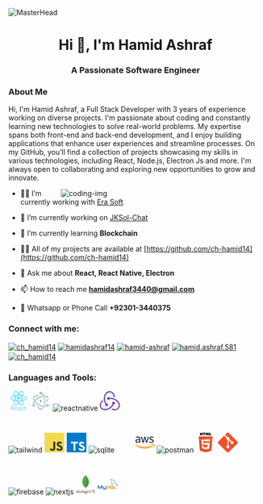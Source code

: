 ![MasterHead](https://indoanalytica.com/static/images/bannerr.gif)
<h1 align="center">Hi 👋, I'm Hamid Ashraf</h1>
<h3 align="center">A Passionate Software Engineer</h3>
<h3 align="left">About Me</h3>
<p>
  Hi, I'm Hamid Ashraf, a Full Stack Developer with 3 years of experience working on diverse projects. I'm passionate about coding and constantly learning new technologies to solve real-world problems. My expertise spans both front-end and back-end development, and I enjoy building applications that enhance user experiences and streamline processes. On my GitHub, you’ll find a collection of projects showcasing my skills in various technologies, including React, Node.js, Electron Js and more. I'm always open to collaborating and exploring new opportunities to grow and innovate.
</p>

<img align="right" alt="coding-img" width="400" src="https://user-images.githubusercontent.com/74038190/212749447-bfb7e725-6987-49d9-ae85-2015e3e7cc41.gif">



- 👨‍💻 I’m currently working with [Era Soft](https://erasoft.app/about.html)
- 🔭 I’m currently working on [JKSol-Chat](https://github.com/ch-hamid14/jksol-chat)
- 🌱 I’m currently learning **Blockchain**

- 👨‍💻 All of my projects are available at [https://github.com/ch-hamid14](https://github.com/ch-hamid14)

- 💬 Ask me about **React, React Native, Electron**

- 📫 How to reach me **hamidashraf3440@gmail.com**
- 📱 Whatsapp or Phone Call **+92301-3440375**

<h3 align="left">Connect with me:</h3>
<p align="left">
<a href="https://twitter.com/ch_hamid14" target="blank"><img align="center" src="https://raw.githubusercontent.com/rahuldkjain/github-profile-readme-generator/master/src/images/icons/Social/twitter.svg" alt="ch_hamid14" height="30" width="40" /></a>
<a href="https://linkedin.com/in/hamidashraf14" target="blank"><img align="center" src="https://raw.githubusercontent.com/rahuldkjain/github-profile-readme-generator/master/src/images/icons/Social/linked-in-alt.svg" alt="hamidashraf14" height="30" width="40" /></a>
<a href="https://stackoverflow.com/users/hamid-ashraf" target="blank"><img align="center" src="https://raw.githubusercontent.com/rahuldkjain/github-profile-readme-generator/master/src/images/icons/Social/stack-overflow.svg" alt="hamid-ashraf" height="30" width="40" /></a>
<a href="https://fb.com/hamid.ashraf.581" target="blank"><img align="center" src="https://raw.githubusercontent.com/rahuldkjain/github-profile-readme-generator/master/src/images/icons/Social/facebook.svg" alt="hamid.ashraf.581" height="30" width="40" /></a>
<a href="https://instagram.com/ch_hamid14" target="blank"><img align="center" src="https://raw.githubusercontent.com/rahuldkjain/github-profile-readme-generator/master/src/images/icons/Social/instagram.svg" alt="ch_hamid14" height="30" width="40" /></a>
</p>

<h3 align="left">Languages and Tools:</h3>
<p align="left">
  <div style="display: flex; flex-wrap: wrap;">
    <div style="margin-right: 40px; margin-bottom: 40px;">
      <img src="https://raw.githubusercontent.com/devicons/devicon/master/icons/react/react-original-wordmark.svg" alt="react" width="40" height="40"/>
      <img src="https://raw.githubusercontent.com/devicons/devicon/master/icons/electron/electron-original.svg" alt="electron" width="40" height="40"/>
      <img src="https://reactnative.dev/img/header_logo.svg" alt="reactnative" width="40" height="40"/>
      <img src="https://raw.githubusercontent.com/devicons/devicon/master/icons/redux/redux-original.svg" alt="redux" width="40" height="40"/>
    </div>
    <div style="margin-right: 40px; margin-bottom: 40px;">
      <img src="https://www.vectorlogo.zone/logos/tailwindcss/tailwindcss-icon.svg" alt="tailwind" width="40" height="40"/>
      <img src="https://raw.githubusercontent.com/devicons/devicon/master/icons/javascript/javascript-original.svg" alt="javascript" width="40" height="40"/>
      <img src="https://raw.githubusercontent.com/devicons/devicon/master/icons/typescript/typescript-original.svg" alt="typescript" width="40" height="40"/>
      <img src="https://www.vectorlogo.zone/logos/sqlite/sqlite-icon.svg" alt="sqlite" width="40" height="40"/>
    </div>
    <div style="margin-right: 40px; margin-bottom: 40px;">
      <img src="https://raw.githubusercontent.com/devicons/devicon/master/icons/amazonwebservices/amazonwebservices-original-wordmark.svg" alt="aws" width="40" height="40"/>
      <img src="https://www.vectorlogo.zone/logos/getpostman/getpostman-icon.svg" alt="postman" width="40" height="40"/>
      <img src="https://raw.githubusercontent.com/devicons/devicon/master/icons/html5/html5-original-wordmark.svg" alt="html5" width="40" height="40"/>
      <img src="https://raw.githubusercontent.com/devicons/devicon/master/icons/git/git-original.svg" alt="git" width="40" height="40"/>
    </div>
    <div style="margin-right: 40px; margin-bottom: 40px;">
      <img src="https://www.vectorlogo.zone/logos/firebase/firebase-icon.svg" alt="firebase" width="40" height="40"/>
      <img src="https://cdn.worldvectorlogo.com/logos/nextjs-2.svg" alt="nextjs" width="40" height="40"/>
      <img src="https://raw.githubusercontent.com/devicons/devicon/master/icons/mongodb/mongodb-original-wordmark.svg" alt="mongodb" width="40" height="40"/>
      <img src="https://raw.githubusercontent.com/devicons/devicon/master/icons/mysql/mysql-original-wordmark.svg" alt="mysql" width="40" height="40"/>
    </div>
  </div>
</p>

